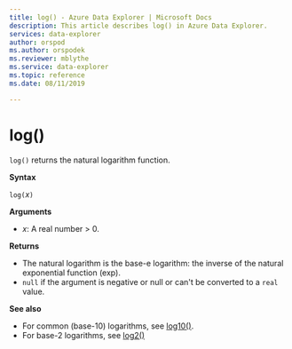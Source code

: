 ```yaml
---
title: log() - Azure Data Explorer | Microsoft Docs
description: This article describes log() in Azure Data Explorer.
services: data-explorer
author: orspod
ms.author: orspodek
ms.reviewer: mblythe
ms.service: data-explorer
ms.topic: reference
ms.date: 08/11/2019

---
```

# log()

`log()` returns the natural logarithm function.  

**Syntax**

`log(`*x*`)`

**Arguments**

* *x*: A real number > 0.

**Returns**

* The natural logarithm is the base-e logarithm: the inverse of the natural exponential function (exp).
* `null` if the argument is negative or null or can't be converted to a `real` value. 

**See also**

* For common (base-10) logarithms, see [log10()](log10-function.md).
* For base-2 logarithms, see [log2()](log2-function.md)